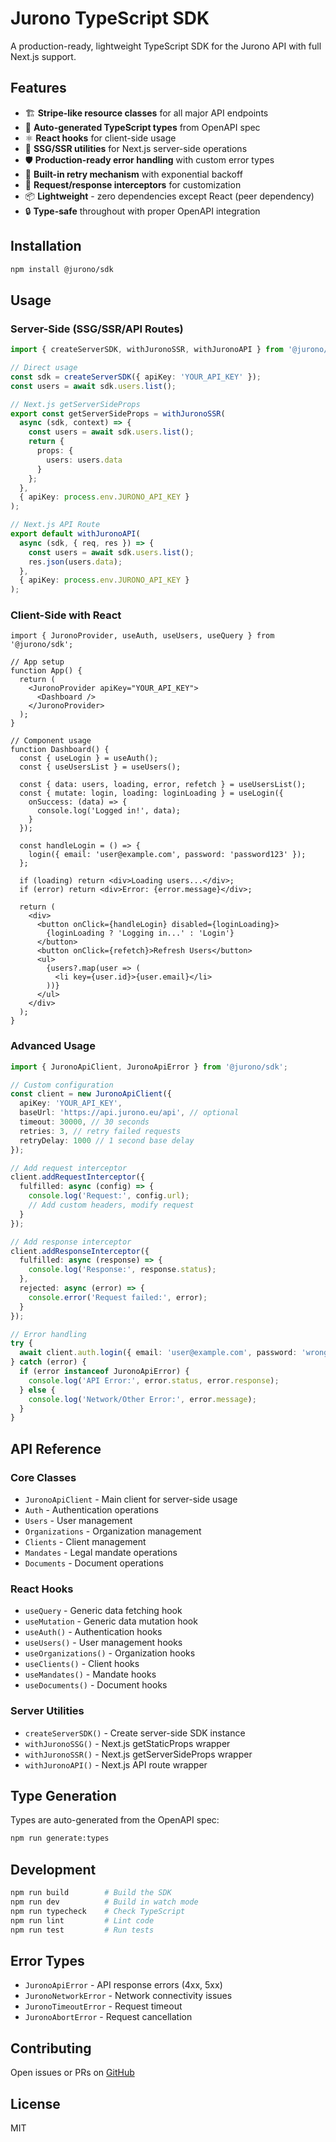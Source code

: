 # Jurono TypeScript SDK

A production-ready, lightweight TypeScript SDK for the Jurono API with full Next.js support.

## Features
- 🏗️ **Stripe-like resource classes** for all major API endpoints
- 🔄 **Auto-generated TypeScript types** from OpenAPI spec
- ⚛️ **React hooks** for client-side usage
- 🔄 **SSG/SSR utilities** for Next.js server-side operations
- 🛡️ **Production-ready error handling** with custom error types
- 🔄 **Built-in retry mechanism** with exponential backoff
- 🎣 **Request/response interceptors** for customization
- 📦 **Lightweight** - zero dependencies except React (peer dependency)
- 🔒 **Type-safe** throughout with proper OpenAPI integration

## Installation
```sh
npm install @jurono/sdk
```

## Usage

### Server-Side (SSG/SSR/API Routes)

```ts
import { createServerSDK, withJuronoSSR, withJuronoAPI } from '@jurono/sdk';

// Direct usage
const sdk = createServerSDK({ apiKey: 'YOUR_API_KEY' });
const users = await sdk.users.list();

// Next.js getServerSideProps
export const getServerSideProps = withJuronoSSR(
  async (sdk, context) => {
    const users = await sdk.users.list();
    return {
      props: {
        users: users.data
      }
    };
  },
  { apiKey: process.env.JURONO_API_KEY }
);

// Next.js API Route
export default withJuronoAPI(
  async (sdk, { req, res }) => {
    const users = await sdk.users.list();
    res.json(users.data);
  },
  { apiKey: process.env.JURONO_API_KEY }
);
```

### Client-Side with React

```tsx
import { JuronoProvider, useAuth, useUsers, useQuery } from '@jurono/sdk';

// App setup
function App() {
  return (
    <JuronoProvider apiKey="YOUR_API_KEY">
      <Dashboard />
    </JuronoProvider>
  );
}

// Component usage
function Dashboard() {
  const { useLogin } = useAuth();
  const { useUsersList } = useUsers();
  
  const { data: users, loading, error, refetch } = useUsersList();
  const { mutate: login, loading: loginLoading } = useLogin({
    onSuccess: (data) => {
      console.log('Logged in!', data);
    }
  });

  const handleLogin = () => {
    login({ email: 'user@example.com', password: 'password123' });
  };

  if (loading) return <div>Loading users...</div>;
  if (error) return <div>Error: {error.message}</div>;

  return (
    <div>
      <button onClick={handleLogin} disabled={loginLoading}>
        {loginLoading ? 'Logging in...' : 'Login'}
      </button>
      <button onClick={refetch}>Refresh Users</button>
      <ul>
        {users?.map(user => (
          <li key={user.id}>{user.email}</li>
        ))}
      </ul>
    </div>
  );
}
```

### Advanced Usage

```ts
import { JuronoApiClient, JuronoApiError } from '@jurono/sdk';

// Custom configuration
const client = new JuronoApiClient({
  apiKey: 'YOUR_API_KEY',
  baseUrl: 'https://api.jurono.eu/api', // optional
  timeout: 30000, // 30 seconds
  retries: 3, // retry failed requests
  retryDelay: 1000 // 1 second base delay
});

// Add request interceptor
client.addRequestInterceptor({
  fulfilled: async (config) => {
    console.log('Request:', config.url);
    // Add custom headers, modify request
  }
});

// Add response interceptor
client.addResponseInterceptor({
  fulfilled: async (response) => {
    console.log('Response:', response.status);
  },
  rejected: async (error) => {
    console.error('Request failed:', error);
  }
});

// Error handling
try {
  await client.auth.login({ email: 'user@example.com', password: 'wrong' });
} catch (error) {
  if (error instanceof JuronoApiError) {
    console.log('API Error:', error.status, error.response);
  } else {
    console.log('Network/Other Error:', error.message);
  }
}
```

## API Reference

### Core Classes
- `JuronoApiClient` - Main client for server-side usage
- `Auth` - Authentication operations
- `Users` - User management
- `Organizations` - Organization management
- `Clients` - Client management
- `Mandates` - Legal mandate operations
- `Documents` - Document operations

### React Hooks
- `useQuery` - Generic data fetching hook
- `useMutation` - Generic data mutation hook
- `useAuth()` - Authentication hooks
- `useUsers()` - User management hooks
- `useOrganizations()` - Organization hooks
- `useClients()` - Client hooks
- `useMandates()` - Mandate hooks
- `useDocuments()` - Document hooks

### Server Utilities
- `createServerSDK()` - Create server-side SDK instance
- `withJuronoSSG()` - Next.js getStaticProps wrapper
- `withJuronoSSR()` - Next.js getServerSideProps wrapper
- `withJuronoAPI()` - Next.js API route wrapper

## Type Generation
Types are auto-generated from the OpenAPI spec:
```sh
npm run generate:types
```

## Development
```sh
npm run build        # Build the SDK
npm run dev          # Build in watch mode
npm run typecheck    # Check TypeScript
npm run lint         # Lint code
npm run test         # Run tests
```

## Error Types
- `JuronoApiError` - API response errors (4xx, 5xx)
- `JuronoNetworkError` - Network connectivity issues
- `JuronoTimeoutError` - Request timeout
- `JuronoAbortError` - Request cancellation

## Contributing
Open issues or PRs on [GitHub](https://github.com/jurono/sdk-js-api)

## License
MIT